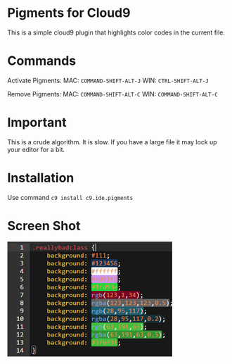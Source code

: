 # Pigments for Cloud9

This is a simple cloud9 plugin that highlights color codes in the current file. 

# Commands

Activate Pigments:
MAC: `COMMAND-SHIFT-ALT-J`
WIN: `CTRL-SHIFT-ALT-J`

Remove Pigments:
MAC: `COMMAND-SHIFT-ALT-C`
WIN: `COMMAND-SHIFT-ALT-C`

# Important

This is a crude algorithm. It is slow. If you have a large file it may lock up your editor for a bit.

# Installation

Use command `c9 install c9.ide.pigments`

# Screen Shot

![screen shot](https://raw.githubusercontent.com/shadowcodex/c9.ide.pigments/master/pigments.png)

